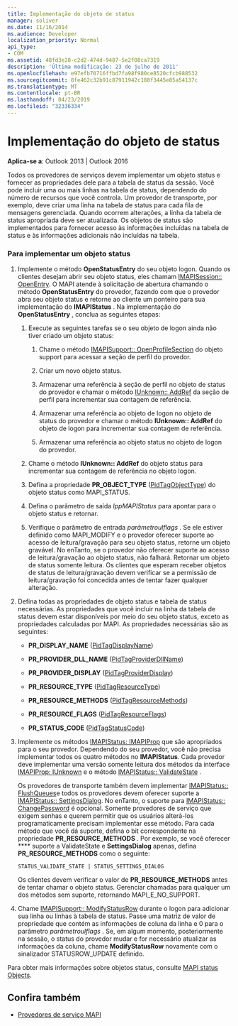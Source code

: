 ```yaml
---
title: Implementação do objeto de status
manager: soliver
ms.date: 11/16/2014
ms.audience: Developer
localization_priority: Normal
api_type:
- COM
ms.assetid: 48fd3e28-c2d2-474d-9487-5e2f08ca7319
description: 'Última modificação: 23 de julho de 2011'
ms.openlocfilehash: e97efb70716ffbd7fa98f980ce8520cfcb988532
ms.sourcegitcommit: 8fe462c32b91c87911942c188f3445e85a54137c
ms.translationtype: MT
ms.contentlocale: pt-BR
ms.lasthandoff: 04/23/2019
ms.locfileid: "32336334"
---
```

# <a name="status-object-implementation"></a>Implementação do objeto de status

**Aplica-se a**: Outlook 2013 | Outlook 2016 
  
Todos os provedores de serviços devem implementar um objeto status e fornecer as propriedades dele para a tabela de status da sessão. Você pode incluir uma ou mais linhas na tabela de status, dependendo do número de recursos que você controla. Um provedor de transporte, por exemplo, deve criar uma linha na tabela de status para cada fila de mensagens gerenciada. Quando ocorrem alterações, a linha da tabela de status apropriada deve ser atualizada. Os objetos de status são implementados para fornecer acesso às informações incluídas na tabela de status e às informações adicionais não incluídas na tabela.
  
### <a name="to-implement-a-status-object"></a>Para implementar um objeto status

1. Implemente o método **OpenStatusEntry** do seu objeto logon. Quando os clientes desejam abrir seu objeto status, eles chamam [IMAPISession:: OpenEntry](imapisession-openentry.md). O MAPI atende à solicitação de abertura chamando o método **OpenStatusEntry** do provedor, fazendo com que o provedor abra seu objeto status e retorne ao cliente um ponteiro para sua implementação do **IMAPIStatus** . Na implementação do **OpenStatusEntry** , conclua as seguintes etapas: 
    
   1. Execute as seguintes tarefas se o seu objeto de logon ainda não tiver criado um objeto status:
    
      1. Chame o método [IMAPISupport:: OpenProfileSection](imapisupport-openprofilesection.md) do objeto support para acessar a seção de perfil do provedor. 
          
      2. Criar um novo objeto status.
          
      3. Armazenar uma referência à seção de perfil no objeto de status do provedor e chamar o método [IUnknown:: AddRef](https://msdn.microsoft.com/library/b4316efd-73d4-4995-b898-8025a316ba63%28Office.15%29.aspx) da seção de perfil para incrementar sua contagem de referência. 
          
      4. Armazenar uma referência ao objeto de logon no objeto de status do provedor e chamar o método **IUnknown:: AddRef** do objeto de logon para incrementar sua contagem de referência. 
          
      5. Armazenar uma referência ao objeto status no objeto de logon do provedor.
    
   2. Chame o método **IUnknown:: AddRef** do objeto status para incrementar sua contagem de referência no objeto logon. 
    
   3. Defina a propriedade **PR_OBJECT_TYPE** ([PidTagObjectType](pidtagobjecttype-canonical-property.md)) do objeto status como MAPI_STATUS.
    
   4. Defina o parâmetro de saída _lppMAPIStatus_ para apontar para o objeto status e retornar. 
    
   5. Verifique o parâmetro de entrada _parâmetroulflags_ . Se ele estiver definido como MAPI_MODIFY e o provedor oferecer suporte ao acesso de leitura/gravação para seu objeto status, retorne um objeto gravável. No enTanto, se o provedor não oferecer suporte ao acesso de leitura/gravação ao objeto status, não falhará. Retornar um objeto de status somente leitura. Os clientes que esperam receber objetos de status de leitura/gravação devem verificar se a permissão de leitura/gravação foi concedida antes de tentar fazer qualquer alteração. 
    
2. Defina todas as propriedades de objeto status e tabela de status necessárias. As propriedades que você incluir na linha da tabela de status devem estar disponíveis por meio do seu objeto status, exceto as propriedades calculadas por MAPI. As propriedades necessárias são as seguintes:
    
   - **PR_DISPLAY_NAME** ([PidTagDisplayName](pidtagdisplayname-canonical-property.md))
    
   - **PR_PROVIDER_DLL_NAME** ([PidTagProviderDllName](pidtagproviderdllname-canonical-property.md))
    
   - **PR_PROVIDER_DISPLAY** ([PidTagProviderDisplay](pidtagproviderdisplay-canonical-property.md))
    
   - **PR_RESOURCE_TYPE** ([PidTagResourceType](pidtagresourcetype-canonical-property.md))
    
   - **PR_RESOURCE_METHODS** ([PidTagResourceMethods](pidtagresourcemethods-canonical-property.md))
    
   - **PR_RESOURCE_FLAGS** ([PidTagResourceFlags](pidtagresourceflags-canonical-property.md))
    
   - **PR_STATUS_CODE** ([PidTagStatusCode](pidtagstatuscode-canonical-property.md))
    
3. Implemente os métodos [IMAPIStatus: IMAPIProp](imapistatusimapiprop.md) que são apropriados para o seu provedor. Dependendo do seu provedor, você não precisa implementar todos os quatro métodos no **IMAPIStatus**. Cada provedor deve implementar uma versão somente leitura dos métodos da interface [IMAPIProp: IUnknown](imapipropiunknown.md) e o método [IMAPIStatus:: ValidateState](imapistatus-validatestate.md) . 

   Os provedores de transporte também devem implementar [IMAPIStatus:: FlushQueues](imapistatus-flushqueues.md)e todos os provedores devem oferecer suporte a [IMAPIStatus:: SettingsDialog](imapistatus-settingsdialog.md). No enTanto, o suporte para [IMAPIStatus:: ChangePassword](imapistatus-changepassword.md) é opcional. Somente provedores de serviço que exigem senhas e querem permitir que os usuários alterá-los programaticamente precisam implementar esse método. Para cada método que você dá suporte, defina o bit correspondente na propriedade **PR_RESOURCE_METHODS** . Por exemplo, se você oferecer **** suporte a ValidateState e **SettingsDialog** apenas, defina **PR_RESOURCE_METHODS** como o seguinte: 
    
   `STATUS_VALIDATE_STATE | STATUS_SETTINGS_DIALOG`
    
   Os clientes devem verificar o valor de **PR_RESOURCE_METHODS** antes de tentar chamar o objeto status. Gerenciar chamadas para qualquer um dos métodos sem suporte, retornando MAPI_E_NO_SUPPORT. 
    
4. Chame [IMAPISupport:: ModifyStatusRow](imapisupport-modifystatusrow.md) durante o logon para adicionar sua linha ou linhas à tabela de status. Passe uma matriz de valor de propriedade que contém as informações de coluna da linha e 0 para o parâmetro _parâmetroulflags_ . Se, em algum momento, posteriormente na sessão, o status do provedor mudar e for necessário atualizar as informações da coluna, chame **ModifyStatusRow** novamente com o sinalizador STATUSROW_UPDATE definido. 
    
Para obter mais informações sobre objetos status, consulte [MAPI status Objects](mapi-status-objects.md).
  
## <a name="see-also"></a>Confira também

- [Provedores de serviço MAPI](mapi-service-providers.md)

